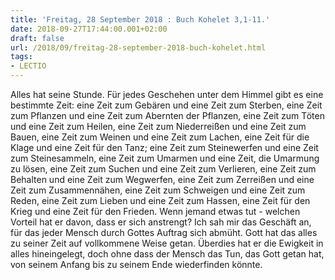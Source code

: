 ```yaml
---
title: 'Freitag, 28 September 2018 : Buch Kohelet 3,1-11.'
date: 2018-09-27T17:44:00.001+02:00
draft: false
url: /2018/09/freitag-28-september-2018-buch-kohelet.html
tags: 
- LECTIO
---
```


Alles hat seine Stunde. Für jedes Geschehen unter dem Himmel gibt es eine bestimmte Zeit: eine Zeit zum Gebären und eine Zeit zum Sterben, eine Zeit zum Pflanzen und eine Zeit zum Abernten der Pflanzen, eine Zeit zum Töten und eine Zeit zum Heilen, eine Zeit zum Niederreißen und eine Zeit zum Bauen, eine Zeit zum Weinen und eine Zeit zum Lachen, eine Zeit für die Klage und eine Zeit für den Tanz; eine Zeit zum Steinewerfen und eine Zeit zum Steinesammeln, eine Zeit zum Umarmen und eine Zeit, die Umarmung zu lösen, eine Zeit zum Suchen und eine Zeit zum Verlieren, eine Zeit zum Behalten und eine Zeit zum Wegwerfen, eine Zeit zum Zerreißen und eine Zeit zum Zusammennähen, eine Zeit zum Schweigen und eine Zeit zum Reden, eine Zeit zum Lieben und eine Zeit zum Hassen, eine Zeit für den Krieg und eine Zeit für den Frieden. Wenn jemand etwas tut - welchen Vorteil hat er davon, dass er sich anstrengt? Ich sah mir das Geschäft an, für das jeder Mensch durch Gottes Auftrag sich abmüht. Gott hat das alles zu seiner Zeit auf vollkommene Weise getan. Überdies hat er die Ewigkeit in alles hineingelegt, doch ohne dass der Mensch das Tun, das Gott getan hat, von seinem Anfang bis zu seinem Ende wiederfinden könnte.